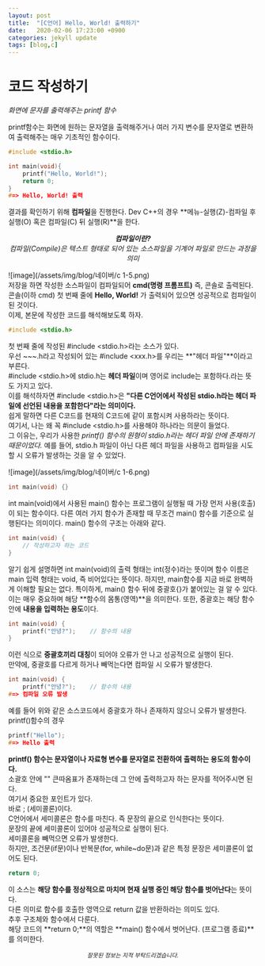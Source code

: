```yaml
---
layout: post
title:  "[C언어] Hello, World! 출력하기"
date:   2020-02-06 17:23:00 +0900
categories: jekyll update
tags: [blog,c]
---
```

# 코드 작성하기
*화면에 문자를 출력해주는 printf 함수*
  
printf함수는 화면에 원하는 문자열을 출력해주거나 여러 가지 변수를 문자열로 변환하여 출력해주는 매우 기초적인 함수이다.
```c
#include <stdio.h>

int main(void){
    printf("Hello, World!");
    return 0;
}
#=> Hello, World! 출력
```
결과를 확인하기 위해 **컴파일**을 진행한다.
Dev C++의 경우 **메뉴-실행(Z)-컴파일 후 실행(O) 혹은 컴파일(C) 뒤 실행(R)**을 한다.
<center><i>
<b>컴파일이란?</b><br>
컴파일(Compile)은 텍스트 형태로 되어 있는 소스파일을 기계어 파일로 만드는 과정을 의미
</i></center>

![image](/assets/img/blog/네이버/c 1-5.png) <br>
저장을 하면 작성한 소스파일이 컴파일되어 **cmd(명령 프롬프트)** 즉, 콘솔로 출력된다.  
콘솔(이하 cmd) 첫 번째 줄에 **Hello, World!** 가 출력되어 있으면 성공적으로 컴파일이 된 것이다.  
이제, 본문에 작성한 코드를 해석해보도록 하자.  
```c
#include <stdio.h>
```
  
첫 번째 줄에 작성된 #include <stdio.h>라는 소스가 있다.  
우선 ~~~.h라고 작성되어 있는 #include <xxx.h>를 우리는 **"헤더 파일"**이라고 부른다.  
#include <stdio.h>에 stdio.h는 **헤더 파일**이며 영어로 include는 포함하다.라는 뜻도 가지고 있다.  
이를 해석하자면 #include <stdio.h>은 **"다른 C언어에서 작성된 stdio.h라는 헤더 파일에 선언된 내용을 포함한다"라는 의미이다.**  
쉽게 말하면 다른 C코드를 현재의 C코드에 같이 포함시켜 사용하라는 뜻이다.  
여기서, 나는 왜 꼭 #include <stdio.h>를 사용해야 하나라는 의문이 들었다.  
그 이유는, 우리가 사용한 *printf() 함수의 원형이 stdio.h라는 헤더 파일 안에 존재하기 때문이었다.*
예를 들어, stdio.h 파일이 아닌 다른 헤더 파일을 사용하고 컴파일을 시도할 시 오류가 발생하는 것을 알 수 있었다.

![image](/assets/img/blog/네이버/c 1-6.png) <br>
```c
int main(void) {}
```
int main(void)에서 사용된 main() 함수는 프로그램이 실행될 때 가장 먼저 사용(호출)이
되는 함수이다. 다른 여러 가지 함수가 존재할 때 무조건 main() 함수를 기준으로
실행된다는 의미이다. main() 함수의 구조는 아래와 같다.  
```c
int main(void) {
    // 작성하고자 하는 코드
}
```
알기 쉽게 설명하면 int main(void)의 출력 형태는 int(정수)라는 뜻이며 함수 이름은 main
입력 형태는 void, 즉 비어있다는 뜻이다. 하지만, main함수를 지금 바로 완벽하게 이해할 필요는 없다.
특이하게, main() 함수 뒤에 중괄호{}가 붙어있는 걸 알 수 있다. 이는 매우 중요하며 해당 **함수의 몸통(영역)**을 의미한다. 또한, 중괄호는 해당 함수안에 **내용을 입력하는 용도**이다.
```c
int main(void) {
    printf("안녕?");    // 함수의 내용
}
```
이런 식으로 **중괄호끼리 대칭**이 되어야 오류가 안 나고 성공적으로 실행이 된다.  
만약에, 중괄호를 다르게 하거나 빼먹는다면 컴파일 시 오류가 발생한다.
```c
int main(void) {
    printf("안녕?");    // 함수의 내용
#=> 컴파일 오류 발생
```
예를 들어 위와 같은 소스코드에서 중괄호가 하나 존재하지 않으니 오류가 발생한다.  
printf()함수의 경우
```c
printf("Hello");
#=> Hello 출력
```
**printf() 함수는 문자열이나 자료형 변수를 문자열로 전환하여 출력하는 용도의 함수이다.**  
소괄호 안에 "" 큰따옴표가 존재하는데 그 안에 출력하고자 하는 문자를 적어주시면 된다.  
여기서 중요한 포인트가 있다.  
바로 ; (세미콜론)이다.  
C언어에서 세미콜론은 함수를 마친다. 즉 문장의 끝으로 인식한다는 뜻이다.  
문장의 끝에 세미콜론이 있어야 성공적으로 실행이 된다.  
세미콜론을 빼먹으면 오류가 발생한다.  
하지만, 조건문(if문)이나 반복문(for, while~do문)과 같은 특정 문장은 세미콜론이 없어도 된다.

```c
return 0;
```
이 소스는 **해당 함수를 정상적으로 마치며 현재 실행 중인 해당 함수를 벗어난다**는 뜻이다.  
다른 의미로 함수를 호출한 영역으로 return 값을 반환하라는 의미도 있다.  
추후 구조체와 함수에서 다룬다.  
해당 코드의 **return 0;**의 역할은 **main() 함수에서 벗어난다. (프로그램 종료)**를 의미한다.

<center><small><i>잘못된 정보는 지적 부탁드리겠습니다.</i></small></center>